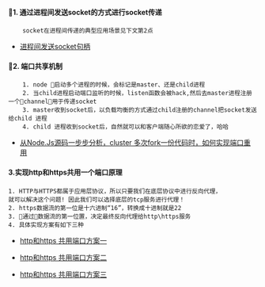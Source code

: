 

#### 1. 通过进程间发送socket的方式进行socket传递
```
    socket在进程间传递的典型应用场景见下文第2点
```
* [进程间发送socket句柄](https://github.com/lvgithub/blog/blob/master/send%20socket/readme.md)


#### 2. 端口共享机制
```
    1. node 启动多个进程的时候，会标记是master、还是child进程
    2. 当child进程启动端口监听的时候，listen函数会被hack,然后去master进程注册一个channel用于传递socket
    3. master收到socket后，以负载均衡的方式通过child注册的channel把socket发送给child 进程
    4. child 进程收到socket后，自然就可以和客户端随心所欲的恋爱了，哈哈
```
* [从Node.Js源码一步步分析，cluster 多次fork一份代码时，如何实现端口重用](https://github.com/lvgithub/blog/blob/master/cluster.md)


#### 3.实现http和https共用一个端口原理
```
1. HTTP与HTTPS都属于应用层协议，所以只要我们在底层协议中进行反向代理，
就可以解决这个问题! 因此我们可以选择底层的tcp服务进行代理！
2. https数据流的第一位是十六进制“16”，转换成十进制就是22
3. 通过数据流的第一位置，决定最终反向代理给http\https服务
4. 具体实现方案有如下三种
```
* [http和https 共用端口方案一](https://github.com/lvgithub/blog/blob/master/http%E5%92%8Chttps%20%E5%85%B1%E7%94%A8%E7%AB%AF%E5%8F%A3%E6%96%B9%E6%A1%88%2001/proxy.js)

* [http和https 共用端口方案二](https://github.com/lvgithub/blog/blob/master/http%E5%92%8Chttps%20%E5%85%B1%E7%94%A8%E7%AB%AF%E5%8F%A3%E6%96%B9%E6%A1%88%2002/proxy.js)

* [http和https 共用端口方案三](https://github.com/lvgithub/blog/blob/master/http%E5%92%8Chttps%20%E5%85%B1%E7%94%A8%E7%AB%AF%E5%8F%A3%E6%96%B9%E6%A1%88%2003/proxy.js)




